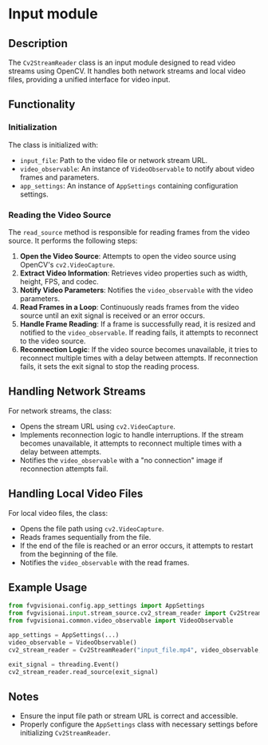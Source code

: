 # Input module

## Description
The `Cv2StreamReader` class is an input module designed to read video streams using OpenCV. It handles both network streams and local video files, providing a unified interface for video input.

## Functionality

### Initialization
The class is initialized with:
- `input_file`: Path to the video file or network stream URL.
- `video_observable`: An instance of `VideoObservable` to notify about video frames and parameters.
- `app_settings`: An instance of `AppSettings` containing configuration settings.

### Reading the Video Source
The `read_source` method is responsible for reading frames from the video source. It performs the following steps:
1. **Open the Video Source**: Attempts to open the video source using OpenCV's `cv2.VideoCapture`.
2. **Extract Video Information**: Retrieves video properties such as width, height, FPS, and codec.
3. **Notify Video Parameters**: Notifies the `video_observable` with the video parameters.
4. **Read Frames in a Loop**: Continuously reads frames from the video source until an exit signal is received or an error occurs.
5. **Handle Frame Reading**: If a frame is successfully read, it is resized and notified to the `video_observable`. If reading fails, it attempts to reconnect to the video source.
6. **Reconnection Logic**: If the video source becomes unavailable, it tries to reconnect multiple times with a delay between attempts. If reconnection fails, it sets the exit signal to stop the reading process.

## Handling Network Streams
For network streams, the class:
- Opens the stream URL using `cv2.VideoCapture`.
- Implements reconnection logic to handle interruptions. If the stream becomes unavailable, it attempts to reconnect multiple times with a delay between attempts.
- Notifies the `video_observable` with a "no connection" image if reconnection attempts fail.

## Handling Local Video Files
For local video files, the class:
- Opens the file path using `cv2.VideoCapture`.
- Reads frames sequentially from the file.
- If the end of the file is reached or an error occurs, it attempts to restart from the beginning of the file.
- Notifies the `video_observable` with the read frames.

## Example Usage

```python
from fvgvisionai.config.app_settings import AppSettings
from fvgvisionai.input.stream_source.cv2_stream_reader import Cv2StreamReader
from fvgvisionai.common.video_observable import VideoObservable

app_settings = AppSettings(...)
video_observable = VideoObservable()
cv2_stream_reader = Cv2StreamReader("input_file.mp4", video_observable, app_settings)

exit_signal = threading.Event()
cv2_stream_reader.read_source(exit_signal)
```

## Notes
- Ensure the input file path or stream URL is correct and accessible.
- Properly configure the `AppSettings` class with necessary settings before initializing `Cv2StreamReader`.